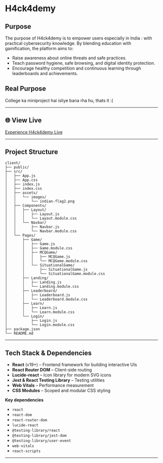 # H4ck4demy

##  Purpose

The purpose of H4ck4demy is to empower users especially in India : with practical cybersecurity knowledge. By blending education with gamification, the platform aims to:
- Raise awareness about online threats and safe practices.
- Teach password hygiene, safe browsing, and digital identity protection.
- Encourage healthy competition and continuous learning through leaderboards and achievements.

## Real Purpose 
College ka miniproject hai isliye bana rha hu, thats it :(

---

## 🌐 View Live

[Experience H4ck4demy Live](https://your-deployment-link.com)

---

##  Project Structure
```
client/
├── public/
├── src/
│   ├── App.js
│   ├── App.css
│   ├── index.js
│   ├── index.css
│   ├── assets/
│   │   └── images/
│   │       └── indian-flag2.png
│   ├── Components/
│   │   ├── Layout/
│   │   │   ├── Layout.js
│   │   │   └── Layout.module.css
│   │   └── Navbar/
│   │       ├── Navbar.js
│   │       └── Navbar.module.css
│   └── Pages/
│       ├── Game/
│       │   ├── Game.js
│       │   ├── Game.module.css
│       │   ├── MCQGame/
│       │   │   ├── MCQGame.js
│       │   │   └── MCQGame.module.css
│       │   └── SituationalGame/
│       │       ├── SituationalGame.js
│       │       └── SituationalGame.module.css
│       ├── Landing/
│       │   ├── Landing.js
│       │   └── Landing.module.css
│       ├── Leaderboard/
│       │   ├── Leaderboard.js
│       │   └── Leaderboard.module.css
│       ├── Learn/
│       │   ├── Learn.js
│       │   └── Learn.module.css
│       └── Login/
│           ├── Login.js
│           └── Login.module.css
├── package.json
└── README.md
```

---

##  Tech Stack & Dependencies

- **React** (v19+) – Frontend framework for building interactive UIs
- **React Router DOM** – Client-side routing
- **Lucide-react** – Icon library for modern SVG icons
- **Jest & React Testing Library** – Testing utilities
- **Web Vitals** – Performance measurement
- **CSS Modules** – Scoped and modular CSS styling

**Key dependencies**
- `react`
- `react-dom`
- `react-router-dom`
- `lucide-react`
- `@testing-library/react`
- `@testing-library/jest-dom`
- `@testing-library/user-event`
- `web-vitals`
- `react-scripts`

---
